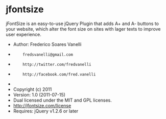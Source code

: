 jfontsize
=========

jFontSize is an easy-to-use jQuery Plugin that adds A+ and A- buttons to your website, which alter the font size on sites with lager texts to improve user experience.

 * Author: Frederico Soares Vanelli
 *         fredsvanelli@gmail.com
 *         http://twitter.com/fredvanelli
 *         http://facebook.com/fred.vanelli
 *
 * Copyright (c) 2011
 * Version: 1.0 (2011-07-15)
 * Dual licensed under the MIT and GPL licenses.
 * http://jfontsize.com/license
 * Requires: jQuery v1.2.6 or later
